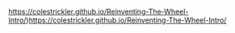 https://colestrickler.github.io/Reinventing-The-Wheel-Intro/)https://colestrickler.github.io/Reinventing-The-Wheel-Intro/
